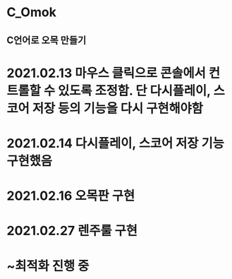 # C_Omok
## C언어로 오목 만들기	 
# 2021.02.13 마우스 클릭으로 콘솔에서 컨트롤할 수 있도록 조정함. 단 다시플레이, 스코어 저장 등의 기능을 다시 구현해야함
# 2021.02.14 다시플레이, 스코어 저장 기능 구현했음 
# 2021.02.16 오목판 구현
# 2021.02.27 렌주룰 구현 
# ~최적화 진행 중 
